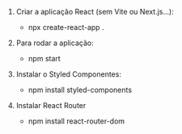 01. Criar a aplicação React (sem Vite ou Next.js...):
    - npx create-react-app .

02. Para rodar a aplicação:
    - npm start

03. Instalar o Styled Componentes:
    - npm install styled-components 

04. Instalar React Router
    - npm install react-router-dom


